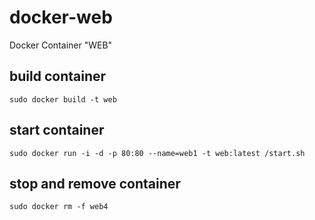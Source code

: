 # docker-web
Docker Container "WEB"

## build container
    sudo docker build -t web

## start container
    sudo docker run -i -d -p 80:80 --name=web1 -t web:latest /start.sh
## stop and remove container
    sudo docker rm -f web4

